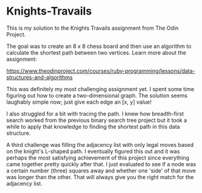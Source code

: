 # Knights-Travails

This is my solution to the Knights Travails assignment from The Odin Project.

The goal was to create an 8 x 8 chess board and then use an algorithm to calculate the shortest path between two vertices. Learn more about the assignment:

https://www.theodinproject.com/courses/ruby-programming/lessons/data-structures-and-algorithms

This was definitely my most challenging assignment yet. I spent some time figuring out how to create a two-dimensional graph. The solution seems laughably simple now; just give each edge an [x, y] value!

I also struggled for a bit with tracing the path. I knew how breadth-first search worked from the previous binary search tree project but it took a while to apply that knowledge to finding the shortest path in this data structure.

A third challenge was filling the adjacency list with only legal moves based on the knight's L-shaped path. I eventually figured this out and it was perhaps the most satisfying achievement of this project since everything came together pretty quickly after that. I just evaluated to see if a node was a certain number (three) squares away and whether one 'side' of that move was longer than the other. That will always give you the right match for the adjacency list.
